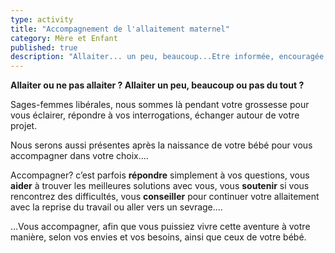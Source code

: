 ```yaml
---
type: activity
title: "Accompagnement de l'allaitement maternel"
category: Mère et Enfant
published: true
description: "Allaiter... un peu, beaucoup...Etre informée, encouragée, soutenue, conseillée dans les difficultés..."
---
```



**Allaiter ou ne pas allaiter ?
Allaiter un peu, beaucoup ou pas du tout ?**

Sages-femmes libérales, nous sommes là pendant votre grossesse pour vous éclairer, répondre à vos interrogations, échanger autour de votre projet.

Nous serons aussi présentes après la naissance de votre bébé pour vous accompagner dans votre choix....

Accompagner?  c’est parfois **répondre** simplement à vos questions, vous **aider** à trouver  les meilleures solutions avec  vous, vous **soutenir** si vous rencontrez des difficultés, vous **conseiller** pour continuer votre allaitement avec la reprise du travail ou aller vers un sevrage....

…Vous accompagner, afin que vous puissiez vivre cette aventure à votre manière, selon vos envies et vos besoins, ainsi que ceux de votre bébé.
